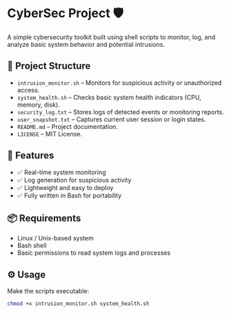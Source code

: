 # CyberSec Project 🛡️

A simple cybersecurity toolkit built using shell scripts to monitor, log, and analyze basic system behavior and potential intrusions.

## 📁 Project Structure

- `intrusion_monitor.sh` – Monitors for suspicious activity or unauthorized access.
- `system_health.sh` – Checks basic system health indicators (CPU, memory, disk).
- `security_log.txt` – Stores logs of detected events or monitoring reports.
- `user_snapshot.txt` – Captures current user session or login states.
- `README.md` – Project documentation.
- `LICENSE` – MIT License.

## 🚀 Features

- ✅ Real-time system monitoring
- ✅ Log generation for suspicious activity
- ✅ Lightweight and easy to deploy
- ✅ Fully written in Bash for portability

## 📦 Requirements

- Linux / Unix-based system
- Bash shell
- Basic permissions to read system logs and processes

## ⚙️ Usage

Make the scripts executable:

```bash
chmod +x intrusion_monitor.sh system_health.sh
